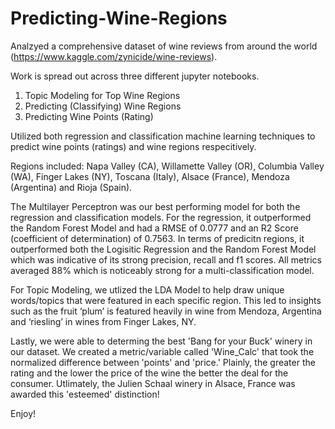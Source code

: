 # Predicting-Wine-Regions

Analzyed a comprehensive dataset of wine reviews from around the world (https://www.kaggle.com/zynicide/wine-reviews).

Work is spread out across three different jupyter notebooks. 
  1. Topic Modeling for Top Wine Regions
  2. Predicting (Classifying) Wine Regions
  3. Predicting Wine Points (Rating)

Utilized both regression and classification machine learning techniques to predict wine points (ratings) and wine regions respecitively.

Regions included: Napa Valley (CA), Willamette Valley (OR), Columbia Valley (WA), Finger Lakes (NY), Toscana (Italy), Alsace (France), Mendoza (Argentina) and Rioja (Spain).

The Multilayer Perceptron was our best performing model for both the regression and classification models. For the regression, it outperformed the Random Forest Model and had a RMSE of 0.0777 and an R2 Score (coefficient of determination) of 0.7563. In terms of predicitn regions, it outperformed both the Logisitic Regression and the Random Forest Model which was indicative of its strong precision, recall and f1 scores. All metrics averaged 88% which is noticeably strong for a multi-classification model.

For Topic Modeling, we utlized the LDA Model to help draw unique words/topics that were featured in each specific region. This led to insights such as the fruit ‘plum’ is featured heavily in wine from Mendoza, Argentina and ‘riesling’ in wines from Finger Lakes, NY. 

Lastly, we were able to determing the best 'Bang for your Buck' winery in our dataset. We created a metric/variable called 'Wine_Calc' that took the normalized difference between 'points' and 'price.' Plainly, the greater the rating and the lower the price of the wine the better the deal for the consumer. Utlimately, the Julien Schaal winery in Alsace, France was awarded this 'esteemed' distinction!

Enjoy!


